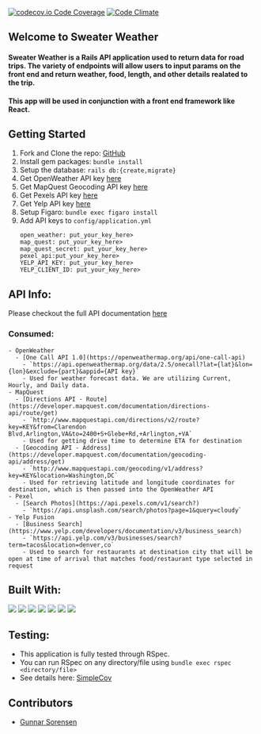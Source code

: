 [![codecov.io Code Coverage](https://img.shields.io/codecov/c/github/dwyl/hapi-auth-jwt2.svg?maxAge=2592000)](https://codecov.io/github/dwyl/hapi-auth-jwt2?branch=main) [![Code Climate](https://codeclimate.com/github/dwyl/esta/badges/gpa.svg)](https://codeclimate.com/github/dwyl/esta)

## Welcome to Sweater Weather

#### Sweater Weather is a Rails API application used to return data for road trips. The variety of endpoints will allow users to input params on the front end and return weather, food, length, and other details realated to the trip.

#### This app will be used in conjunction with a front end framework like React.

## Getting Started

1. Fork and Clone the repo: [GitHub](https://github.com/glsorensen/sweater_weather)
2. Install gem packages: `bundle install`
3. Setup the database: `rails db:{create,migrate}`
4. Get OpenWeather API key [here](https://openweathermap.org/)
5. Get MapQuest Geocoding API key [here](https://developer.mapquest.com/documentation/geocoding-api/)
6. Get Pexels API key [here](https://www.pexels.com/api/)
7. Get Yelp API key [here](https://www.yelp.com/developers/documentation/v3)
8. Setup Figaro: `bundle exec figaro install`
9. Add API keys to `config/application.yml`
    ```
    open_weather: put_your_key_here>
    map_quest: put_your_key_here>
    map_quest_secret: put_your_key_here>
    pexel_api:put_your_key_here>
    YELP_API_KEY: put_your_key_here>
    YELP_CLIENT_ID: put_your_key_here>
    ```
## API Info:

Please checkout the full API documentation [here](https://documenter.getpostman.com/view/20017443/UyrEgEFp)

### Consumed:
    - OpenWeather
      - [One Call API 1.0](https://openweathermap.org/api/one-call-api)
        - `https://api.openweathermap.org/data/2.5/onecall?lat={lat}&lon={lon}&exclude={part}&appid={API key}`
        - Used for weather forecast data. We are utilizing Current, Hourly, and Daily data.
    - MapQuest
      - [Directions API - Route](https://developer.mapquest.com/documentation/directions-api/route/get)
        - `http://www.mapquestapi.com/directions/v2/route?key=KEY&from=Clarendon Blvd,Arlington,VA&to=2400+S+Glebe+Rd,+Arlington,+VA`
        - Used for getting drive time to determine ETA for destination
      - [Geocoding API - Address](https://developer.mapquest.com/documentation/geocoding-api/address/get)
        - `http://www.mapquestapi.com/geocoding/v1/address?key=KEY&location=Washington,DC`
        - Used for retrieving latitude and longitude coordinates for destination, which is then passed into the OpenWeather API
    - Pexel
      - [Search Photos](https://api.pexels.com/v1/search?)
        - `https://api.unsplash.com/search/photos?page=1&query=cloudy`
    - Yelp Fusion 
      - [Business Search](https://www.yelp.com/developers/documentation/v3/business_search)
        - `https://api.yelp.com/v3/businesses/search?term=tacos&location=denver,co`
        - Used to search for restaurants at destination city that will be open at time of arrival that matches food/restaurant type selected in request


## Built With:

  <img src="https://img.shields.io/badge/GitHub-100000?style=for-the-badge&logo=github&logoColor=white" />  <img src="https://img.shields.io/badge/Markdown-000000?style=for-the-badge&logo=markdown&logoColor=white" />  <img src="https://img.shields.io/badge/Postman-FF6C37?style=for-the-badge&logo=Postman&logoColor=white"/> <img src="https://img.shields.io/badge/Ruby_on_Rails-CC0000?style=for-the-badge&logo=ruby-on-rails&logoColor=white" /> <img src="https://img.shields.io/badge/Atom-66595C?style=for-the-badge&logo=Atom&logoColor=white" /> <img src="https://img.shields.io/badge/Ruby-CC342D?style=for-the-badge&logo=ruby&logoColor=white" /> <img src="https://img.shields.io/badge/PostgreSQL-316192?style=for-the-badge&logo=postgresql&logoColor=white" />      


## Testing:

  - This application is fully tested through RSpec. 
  - You can run RSpec on any directory/file using `bundle exec rspec <directory/file>`
  - See details here: [SimpleCov](https://github.com/simplecov-ruby/simplecov)

## Contributors

- [Gunnar Sorensen](https://github.com/glsorensen)
